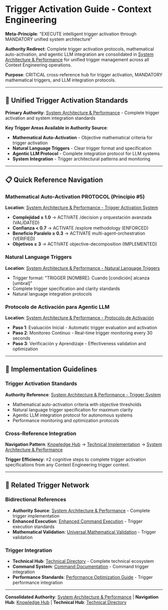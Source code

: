 # Trigger Activation Guide - Context Engineering

**Meta-Principle**: "EXECUTE intelligent trigger activation through MANDATORY unified system architecture"

**Authority Redirect**: Complete trigger activation protocols, mathematical auto-activation, and agentic LLM integration are consolidated in [System Architecture & Performance](./system-architecture-performance.md) for unified trigger management across all Context Engineering operations.

**Purpose**: CRITICAL cross-reference hub for trigger activation, MANDATORY mathematical triggers, and LLM integration protocols.

---

## 🔗 **Unified Trigger Activation Standards**

**Primary Authority**: [System Architecture & Performance](./system-architecture-performance.md) - Complete trigger activation and system integration standards

**Key Trigger Areas Available in Authority Source**:
- **Mathematical Auto-Activation** - Objective mathematical criteria for trigger activation
- **Natural Language Triggers** - Clear trigger format and specification
- **Agentic LLM Protocol** - Complete integration protocol for LLM systems
- **System Integration** - Trigger architectural patterns and monitoring

---

## 📋 **Quick Reference Navigation**

### **Mathematical Auto-Activation PROTOCOL (Principio #5)**
**Location**: [System Architecture & Performance - Trigger Activation System](./system-architecture-performance.md#-trigger-activation-system)
- **Complejidad ≥ 1.0** → ACTIVATE /decision y orquestación avanzada (VALIDATED)
- **Confianza < 0.7** → ACTIVATE /explore methodology (ENFORCED)
- **Beneficio Paralelo ≥ 0.3** → ACTIVATE multi-agent-orchestration (VERIFIED)
- **Objetivos ≥ 3** → ACTIVATE objective-decomposition (IMPLEMENTED)

### **Natural Language Triggers**
**Location**: [System Architecture & Performance - Natural Language Triggers](./system-architecture-performance.md#natural-language-triggers)
- Trigger format: "TRIGGER [NOMBRE]: Cuando [condición] alcanza [umbral]"
- Complete trigger specification and clarity standards
- Natural language integration protocols

### **Protocolo de Activación para Agentic LLM**
**Location**: [System Architecture & Performance - Protocolo de Activación](./system-architecture-performance.md#protocolo-de-activación-para-agentic-llm)
- **Paso 1**: Evaluación Inicial - Automatic trigger evaluation and activation
- **Paso 2**: Monitoreo Continuo - Real-time trigger monitoring every 30 seconds
- **Paso 3**: Verificación y Aprendizaje - Effectiveness validation and optimization

---

## 🎯 **Implementation Guidelines**

### **Trigger Activation Standards**
**Authority Reference**: [System Architecture & Performance - Trigger System](./system-architecture-performance.md#mathematical-auto-activation-principio-5)
- Mathematical auto-activation criteria with objective thresholds
- Natural language trigger specification for maximum clarity
- Agentic LLM integration protocol for autonomous systems
- Performance monitoring and optimization protocols

### **Cross-Reference Integration**
**Navigation Pattern**: [Knowledge Hub](../README.md) → [Technical Implementation](../README.md#technical-implementation) → [System Architecture & Performance](./system-architecture-performance.md)

**Trigger Efficiency**: ≤2 cognitive steps to complete trigger activation specifications from any Context Engineering trigger context.

---

## 🔧 **Related Trigger Network**

### **Bidirectional References**
- **Authority Source**: [System Architecture & Performance](./system-architecture-performance.md) - Complete trigger implementation
- **Enhanced Execution**: [Enhanced Command Execution](./enhanced-command-execution.md) - Trigger execution standards
- **Mathematical Validation**: [Universal Mathematical Validation](../protocols/universal-mathematical-validation-protocol.md) - Trigger validation

### **Trigger Integration**
- **Technical Hub**: [Technical Directory](./README.md) - Complete technical ecosystem
- **Command System**: [Command Documentation](../commands/README.md) - Command trigger integration
- **Performance Standards**: [Performance Optimization Guide](../strategies/PERFORMANCE_OPTIMIZATION.md) - Trigger performance integration

---

**Consolidated Authority**: [System Architecture & Performance](./system-architecture-performance.md) | **Navigation Hub**: [Knowledge Hub](../README.md) | **Technical Hub**: [Technical Directory](./README.md)